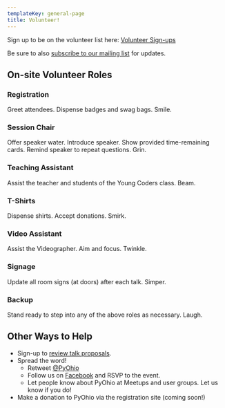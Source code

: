 ```yaml
---
templateKey: general-page
title: Volunteer!
---
```


Sign up to be on the volunteer list here: [Volunteer Sign-ups](https://goo.gl/muSVjG)

Be sure to also [subscribe to our mailing list](/2019/about/keep-in-touch) for updates.

On-site Volunteer Roles
----------------------

### Registration
Greet attendees. Dispense badges and swag bags. Smile.

### Session Chair
Offer speaker water. Introduce speaker. Show provided time-remaining cards. Remind speaker to repeat questions. Grin.

### Teaching Assistant
Assist the teacher and students of the Young Coders class. Beam.

### T-Shirts
Dispense shirts. Accept donations. Smirk.

### Video Assistant
Assist the Videographer. Aim and focus. Twinkle.

### Signage
Update all room signs (at doors) after each talk. Simper.

### Backup
Stand ready to step into any of the above roles as necessary. Laugh.

Other Ways to Help
------------------

* Sign-up to [review talk proposals](/2019/speak/review-proposals).
* Spread the word!
  * Retweet [@PyOhio](https://twitter.com/pyohio)
  * Follow us on [Facebook](https://www.facebook.com/pyohio) and RSVP to the event.
  * Let people know about PyOhio at Meetups and user groups. Let us know if you do!
* Make a donation to PyOhio via the registration site (coming soon!)
